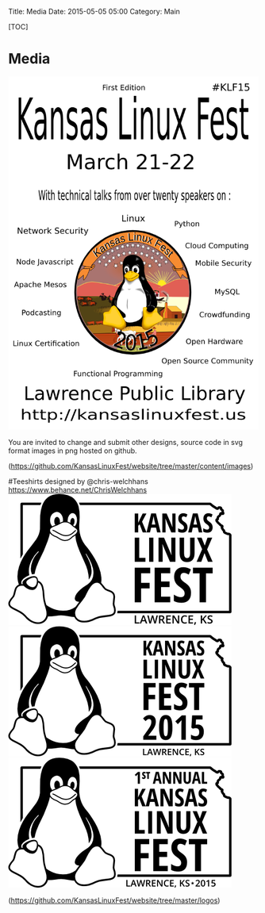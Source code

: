Title: Media
Date: 2015-05-05 05:00
Category: Main

[TOC]

# Media

![Poster](/images/poster_design1.png)

You are invited to change and submit other designs, source code in svg format
images in png hosted on github.

(https://github.com/KansasLinuxFest/website/tree/master/content/images)

#Teeshirts
designed by @chris-welchhans https://www.behance.net/ChrisWelchhans
![TeeShirt1](/images/kslinux2015_01.png)
![TeeShirt2](/images/kslinux2015_02.png)
![TeeShirt3](/images/kslinux2015_03.png)

(https://github.com/KansasLinuxFest/website/tree/master/logos)
